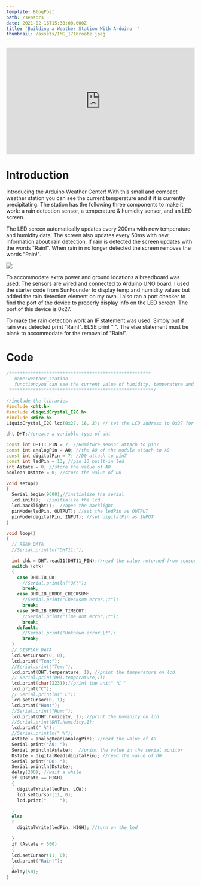 ```yaml
---
template: BlogPost
path: /sensors
date: 2021-02-16T15:38:00.000Z
title: 'Building a Weather Station With Arduino  '
thumbnail: /assets/IMG_1716roate.jpeg
---
```

<div class="video-responsive">

<iframe width="560" height="315" src="https://www.youtube.com/embed/EJu8htgnm5E" frameborder="0" allow="accelerometer; autoplay; clipboard-write; encrypted-media; gyroscope; picture-in-picture" allowfullscreen></iframe>
</div>
<style>
.video-responsive{
    overflow:hidden;
    padding-bottom:56.25%;
    position:relative;
    height:0;
}
.video-responsive iframe{
    left:0;
    margin-right:auto;
    margin-left:auto;
    top:0;
    height:100%;
    width:100%;
    position:absolute;
}
</style>

# Introduction

Introducing the Arduino Weather Center! With this small and compact weather station you can see the current temperature and if it is currently precipitating. The station has the following three components to make it work: a rain detection sensor, a temperature & humidity sensor, and an LED screen. 

The LED screen automatically updates every 200ms with new temperature and humidity data. The screen also updates every 50ms with new information about rain detection. If rain is detected the screen updates with the words "Rain!".  When rain in no longer detected the screen removes the words "Rain!".

![](/assets/IMG_1716roate.jpeg)

To accommodate extra power and ground locations a breadboard was used. The sensors are wired and connected to Arduino UNO board. I used the starter code from SunFounder to display temp and humidity values but added the rain detection element on my own. I also ran a port checker to find the port of the device to properly display info on the LED screen. The port of this device is 0x27. 

To make the rain detection work an IF statement was used. Simply put if rain was detected print "Rain!". ELSE print "      ". The else statement must be blank to accommodate for the removal of "Rain!".

# Code

```cpp
/*****************************************************
   name:weather_station
   function:you can see the current value of humidity, temperature and if it is currently raining.
 ******************************************************/

//include the libraries
#include <dht.h>
#include <LiquidCrystal_I2C.h>
#include <Wire.h>
LiquidCrystal_I2C lcd(0x27, 16, 2); // set the LCD address to 0x27 for a 16 chars and 2 line display

dht DHT;//create a variable type of dht

const int DHT11_PIN = 7; //Humiture sensor attach to pin7
const int analogPin = A0; //the AO of the module attach to A0
const int digitalPin = 7; //D0 attach to pin7
const int ledPin = 13; //pin 13 built-in led
int Astate = 0; //store the value of A0
boolean Dstate = 0; //store the value of D0

void setup()
{
  Serial.begin(9600);//initialize the serial
  lcd.init();  //initialize the lcd
  lcd.backlight();  //open the backlight
  pinMode(ledPin, OUTPUT); //set the ledPin as OUTPUT
  pinMode(digitalPin, INPUT); //set digitalPin as INPUT
}

void loop()
{
  // READ DATA
  //Serial.println("DHT11:");

  int chk = DHT.read11(DHT11_PIN);//read the value returned from sensor
  switch (chk)
  {
    case DHTLIB_OK:
      //Serial.println("OK!");
      break;
    case DHTLIB_ERROR_CHECKSUM:
      //Serial.print("Checksum error,\t");
      break;
    case DHTLIB_ERROR_TIMEOUT:
      //Serial.print("Time out error,\t");
      break;
    default:
      //Serial.print("Unknown error,\t");
      break;
  }
  // DISPLAY DATA
  lcd.setCursor(0, 0);
  lcd.print("Tem:");
  //Serial.print("Tem:");
  lcd.print(DHT.temperature, 1); //print the temperature on lcd
  // Serial.print(DHT.temperature,1);
  lcd.print(char(223));//print the unit" ℃ "
  lcd.print("C");
  // Serial.println(" C");
  lcd.setCursor(0, 1);
  lcd.print("Hum:");
  //Serial.print("Hum:");
  lcd.print(DHT.humidity, 1); //print the humidity on lcd
  //Serial.print(DHT.humidity,1);
  lcd.print(" %");
  //Serial.println(" %");
  Astate = analogRead(analogPin); //read the value of A0
  Serial.print("A0: ");
  Serial.println(Astate);  //print the value in the serial monitor
  Dstate = digitalRead(digitalPin); //read the value of D0
  Serial.print("D0: ");
  Serial.println(Dstate);
  delay(200); //wait a while
  if (Dstate == HIGH)
  {
    digitalWrite(ledPin, LOW);
    lcd.setCursor(11, 0);
    lcd.print("     ");

  }
  else
  {
    digitalWrite(ledPin, HIGH); //turn on the led

  }
  if (Astate < 500)
  {
  lcd.setCursor(11, 0);
  lcd.print("Rain!");
  }
  delay(50);
}
```

